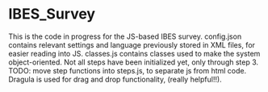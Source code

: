 # IBES_Survey

This is the code in progress for the JS-based IBES survey. config.json contains relevant settings and language previously stored in XML files, for easier reading into JS. classes.js contains classes used to make the system object-oriented. Not all steps have been initialized yet, only through step 3. TODO: move step functions into steps.js, to separate js from html code. Dragula is used for drag and drop functionality, (really helpful!!).
